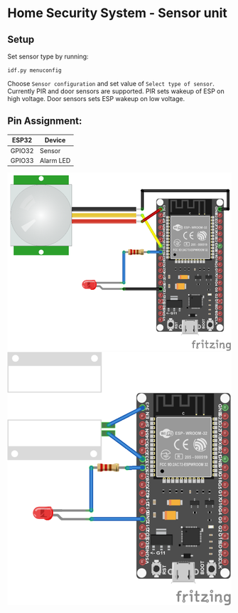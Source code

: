 # Home Security System  - Sensor unit

## Setup

Set sensor type by running:

```
idf.py menuconfig
```

Choose `Sensor configuration` and set value of `Select type of sensor`. Currently PIR and door sensors are supported. PIR sets wakeup of ESP on high voltage. Door sensors sets ESP wakeup on low voltage.

## Pin Assignment:


| ESP32  | Device      |
| ------ | ----------- |
| GPIO32 | Sensor      |
| GPIO33 | Alarm LED   |

![schema_PIR](doska_PIR.png)
![schema_door](doska_door.png)
